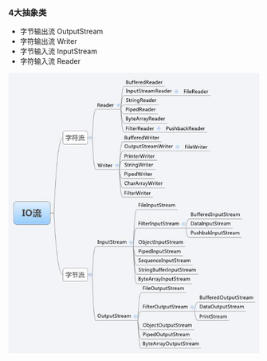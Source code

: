 ### 4大抽象类
* 字节输出流    OutputStream
* 字符输出流    Writer
* 字节输入流    InputStream
* 字符输入流    Reader

![img.png](img.png)